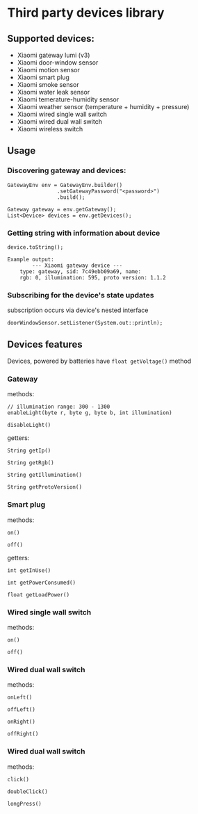 # Third party devices library

## Supported devices:
* Xiaomi gateway lumi (v3)
* Xiaomi door-window sensor
* Xiaomi motion sensor
* Xiaomi smart plug
* Xiaomi smoke sensor
* Xiaomi water leak sensor
* Xiaomi temerature-humidity sensor
* Xiaomi weather sensor (temperature + humidity + pressure)
* Xiaomi wired single wall switch
* Xiaomi wired dual wall switch
* Xiaomi wireless switch

## Usage
### Discovering gateway and devices:
```
GatewayEnv env = GatewayEnv.builder()
                .setGatewayPassword("<password>")
                .build();

Gateway gateway = env.getGateway();
List<Device> devices = env.getDevices();
```

### Getting string with information about device
```
device.toString();

Example output:
        --- Xiaomi gateway device ---
    type: gateway, sid: 7c49ebb09a69, name:
    rgb: 0, illumination: 595, proto version: 1.1.2
```

### Subscribing for the device's state updates
subscription occurs via device's nested interface
```
doorWindowSensor.setListener(System.out::println);
```

## Devices features

Devices, powered by batteries have `float getVoltage()` method

### Gateway
methods:
```
// illumination range: 300 - 1300
enableLight(byte r, byte g, byte b, int illumination)

disableLight()
```

getters:
```
String getIp()

String getRgb()

String getIllumination()

String getProtoVersion()
```

### Smart plug
methods:
```
on()

off()
```

getters:
```
int getInUse()

int getPowerConsumed()

float getLoadPower()
```

### Wired single wall switch
methods:
```
on()

off()
```

### Wired dual wall switch
methods:
```
onLeft()

offLeft()

onRight()

offRight()
```

### Wired dual wall switch
methods:
```
click()

doubleClick()

longPress()
```
